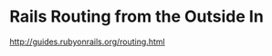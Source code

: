 <!--
id: 515460475
link: http://kevinisom.info/post/515460475/rails-routing-from-the-outside-in
slug: rails-routing-from-the-outside-in
date: Mon Apr 12 2010 23:01:42 GMT+1200 (NZST)
raw: {"blog_name":"kevinisom","id":515460475,"post_url":"http://kevinisom.info/post/515460475/rails-routing-from-the-outside-in","slug":"rails-routing-from-the-outside-in","type":"link","date":"2010-04-12 11:01:42 GMT","timestamp":1271070102,"state":"published","format":"html","reblog_key":"5mbfI3M5","tags":[],"short_url":"http://tmblr.co/Zw68YyUkKrx","highlighted":[],"feed_item":"http://guides.rubyonrails.org/routing.html","from_feed_id":"650234","note_count":0,"title":"Rails Routing from the Outside In","url":"http://guides.rubyonrails.org/routing.html","description":""}
publish: 2010-04-012
tags: 
title: Rails Routing from the Outside In
-->


Rails Routing from the Outside In
=================================

<http://guides.rubyonrails.org/routing.html>

